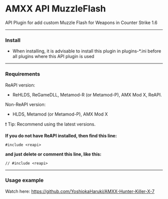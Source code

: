 # AMXX API MuzzleFlash
API Plugin for add custom Muzzle Flash for Weapons in Counter Strike 1.6

---
### Install
* When installing, it is advisable to install this plugin in plugins-*.ini before all plugins where this API plugin is used

---
### Requirements
ReAPI version:
* ReHLDS, ReGameDLL, Metamod-R (or Metamod-P), AMX Mod X, ReAPI.

Non-ReAPI version:
* HLDS, Metamod (or Metamod-P), AMX Mod X

❗ Tip: Recommend using the latest versions.


**If you do not have ReAPI installed, then find this line:**
```Pawn
#include <reapi>
```
**and just delete or comment this line, like this:**
```Pawn
// #include <reapi>
```

---
### Usage example
Watch here: https://github.com/YoshiokaHaruki/AMXX-Hunter-Killer-X-7
